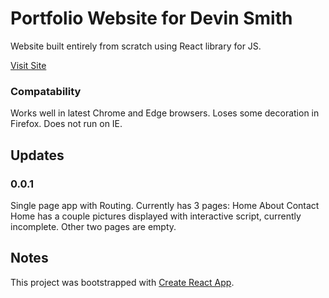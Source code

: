 # Portfolio Website for Devin Smith

Website built entirely from scratch using React library for JS.

[Visit Site](https://devin-m-smith.github.io/Test-Site)

### Compatability

Works well in latest Chrome and Edge browsers. Loses some decoration in Firefox. Does not run on IE.

## Updates

### 0.0.1

Single page app with Routing. Currently has 3 pages:
Home
About
Contact
Home has a couple pictures displayed with interactive script, currently incomplete.
Other two pages are empty.



## Notes

This project was bootstrapped with [Create React App](https://github.com/facebook/create-react-app).
